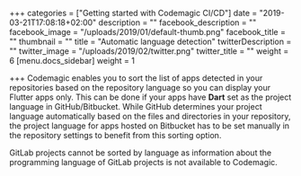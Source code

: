 +++
categories = ["Getting started with Codemagic CI/CD"]
date = "2019-03-21T17:08:18+02:00"
description = ""
facebook_description = ""
facebook_image = "/uploads/2019/01/default-thumb.png"
facebook_title = ""
thumbnail = ""
title = "Automatic language detection"
twitterDescription = ""
twitter_image = "/uploads/2019/02/twitter.png"
twitter_title = ""
weight = 6
[menu.docs_sidebar]
weight = 1

+++
Codemagic enables you to sort the list of apps detected in your repositories based on the repository language so you can display your Flutter apps only. This can be done if your apps have **Dart** set as the project language in GitHub/Bitbucket. While GitHub determines your project language automatically based on the files and directories in your repository, the project language for apps hosted on Bitbucket has to be set manually in the repository settings to benefit from this sorting option.

GitLab projects cannot be sorted by language as information about the programming language of GitLab projects is not available to Codemagic.